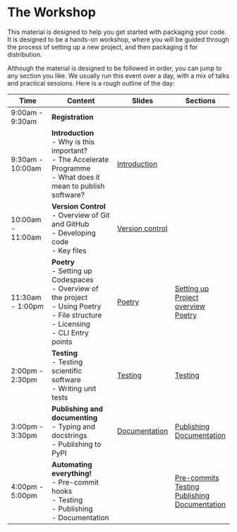# The Workshop

This material is designed to help you get started with packaging your code. It is designed to be a hands-on workshop, where you will be guided through the process of setting up a new project, and then packaging it for distribution.

Although the material is designed to be followed in order, you can jump to any section you like. We usually run this event over a day, with a mix of talks and practical sessions. Here is a rough outline of the day:

| Time        | Content | Slides | Sections |
| ----------- | ------ | ------ | ------ |
| 9:00am - 9:30am      | **Registration**  | | | 
| 9:30am - 10:00am     | **Introduction**<br>- Why is this important?<br>- The Accelerate Programme <br>- What does it mean to publish software? | [Introduction](../Slides/1_introduction.pptx) | |
| 10:00am - 11:00am    | **Version Control**<br>- Overview of Git and GitHub<br>- Developing code<br>- Key files | [Version control](../Slides/2_versioncontrol.pptx) | |
| 11:30am - 1:00pm | **Poetry**<br>- Setting up Codespaces<br>- Overview of the project<br>- Using Poetry<br>- File structure<br>- Licensing<br>- CLI Entry points | [Poetry](../Slides/3_poetry.pptx) |[Setting up](../1_setting_up.md)<br>[Project overview](../2_project_overview.md)<br>[Poetry](../3_poetry.md)|
| 2:00pm - 2:30pm | **Testing**<br>- Testing scientific software<br>- Writing unit tests | [Testing](../Slides/4_testing.pptx) |[Testing](../4_Testing.md)|
| 3:00pm - 3:30pm | **Publishing and documenting**<br>- Typing and docstrings<br>- Publishing to PyPI| [Documentation](../Slides/5_documentation.pptx) |[Publishing](../publishing_docs/publishing.md)<br>[Documentation](../publishing_docs/documentation.md)|
| 4:00pm - 5:00pm | **Automating everything!**<br>- Pre-commit hooks<br>- Testing<br>- Publishing<br>- Documentation||[Pre-commits](../CICD/precommit.md)<br>[Testing](../CICD/testing.md)<br>[Publishing](../CICD/publishing.md)<br>[Documentation](../CICD/documentation.md)|
